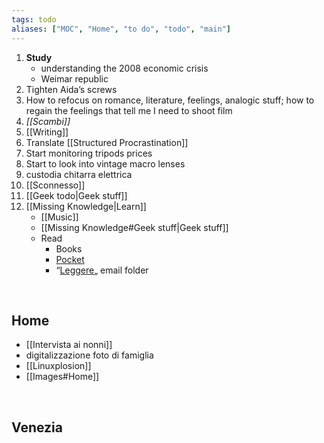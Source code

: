 ```yaml
---
tags: todo
aliases: ["MOC", "Home", "to do", "todo", "main"]
---
```

1. **Study**
	- understanding the 2008 economic crisis
	- Weimar republic
2. Tighten Aida’s screws
1. How to refocus on romance, literature, feelings, analogic stuff; how to regain the feelings that tell me I need to shoot film
3. *[[Scambi]]*
4. [[Writing]]
5. Translate [[Structured Procrastination]]
1. Start monitoring tripods prices
1. Start to look into vintage macro lenses
1. custodia chitarra elettrica
6. [[Sconnesso]]
7. [[Geek todo|Geek stuff]]
8. [[Missing Knowledge|Learn]]
	- [[Music]]
	- [[Missing Knowledge#Geek stuff|Geek stuff]]
	- Read
		- Books
		- [Pocket](https://app.getpocket.com "Pocket")
		- “[Leggere](https://beta.protonmail.com "ProtonMail web app")„ email folder

<br>

## Home

- [[Intervista ai nonni]]
- digitalizzazione foto di famiglia
- [[Linuxplosion]]
- [[Images#Home]]

<br>

## Venezia

